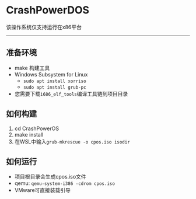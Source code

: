 # CrashPowerDOS

该操作系统仅支持运行在x86平台

---

## 准备环境

* make 构建工具
* Windows Subsystem for Linux
    * `sudo apt install xorriso`
    * `sudo apt install grub-pc`
* 您需要下载`i686_elf_tools`编译工具链到项目目录

## 如何构建

1. cd CrashPowerOS
2. make install
3. 在WSL中输入`grub-mkrescue -o cpos.iso isodir`

## 如何运行

* 项目根目录会生成cpos.iso文件
* qemu: `qemu-system-i386 -cdrom cpos.iso`
* VMware可直接装载引导
